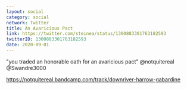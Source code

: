 ```yaml
---
layout: social
category: social
network: Twitter
title: An Avaricious Pact
link: https://twitter.com/steinea/status/1300883301763182593
twitterID: 1300883301763182593
date: 2020-09-01
---
```


"you traded an honorable oath for an avaricious pact" @notquitereal @Swandre3000

<https://notquitereal.bandcamp.com/track/downriver-harrow-gabardine>
